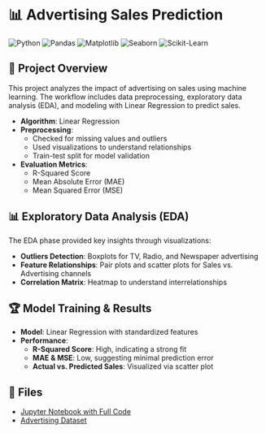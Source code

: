 # 📊 Advertising Sales Prediction
![Python](https://img.shields.io/badge/Python-3776AB?style=for-the-badge&logo=python&logoColor=white)
![Pandas](https://img.shields.io/badge/Pandas-150458?style=for-the-badge&logo=pandas&logoColor=white)
![Matplotlib](https://img.shields.io/badge/Matplotlib-11557C?style=for-the-badge&logo=matplotlib&logoColor=white)
![Seaborn](https://img.shields.io/badge/Seaborn-4B8BBE?style=for-the-badge&logo=python&logoColor=white)
![Scikit-Learn](https://img.shields.io/badge/Scikit--Learn-F7931E?style=for-the-badge&logo=scikit-learn&logoColor=white)

## 📌 Project Overview
This project analyzes the impact of advertising on sales using machine learning. The workflow includes data preprocessing, exploratory data analysis (EDA), and modeling with Linear Regression to predict sales.

- **Algorithm**: Linear Regression
- **Preprocessing**:
  - Checked for missing values and outliers
  - Used visualizations to understand relationships
  - Train-test split for model validation
- **Evaluation Metrics**:
  - R-Squared Score
  - Mean Absolute Error (MAE)
  - Mean Squared Error (MSE)

## 📊 Exploratory Data Analysis (EDA)
The EDA phase provided key insights through visualizations:
- **Outliers Detection**: Boxplots for TV, Radio, and Newspaper advertising
- **Feature Relationships**: Pair plots and scatter plots for Sales vs. Advertising channels
- **Correlation Matrix**: Heatmap to understand interrelationships

## 🏆 Model Training & Results
- **Model**: Linear Regression with standardized features
- **Performance**:
  - **R-Squared Score**: High, indicating a strong fit
  - **MAE & MSE**: Low, suggesting minimal prediction error
  - **Actual vs. Predicted Sales**: Visualized via scatter plot

## 📁 Files
- [Jupyter Notebook with Full Code](https://github.com/RabbiTheAnalyst/Advertising-Sales-Prediction/blob/main/Advertising_Sales_Prediction.ipynb)
- [Advertising Dataset](https://github.com/RabbiTheAnalyst/Advertising-Sales-Prediction/blob/main/advertising.csv)

